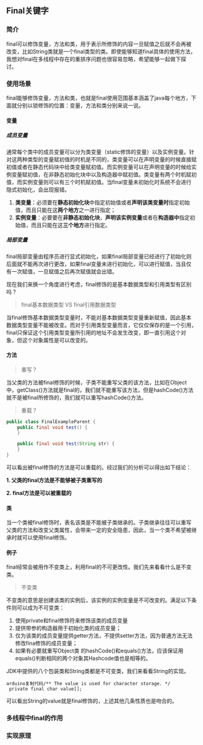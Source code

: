 ## Final关键字

### 简介
final可以修饰变量，方法和类，用于表示所修饰的内容一旦赋值之后就不会再被改变，比如String类就是一个final类型的类。即使能够知道final具体的使用方法，我想对final在多线程中存在的重排序问题也很容易忽略，希望能够一起做下探讨。

### 使用场景
final能够修饰变量，方法和类，也就是final使用范围基本涵盖了java每个地方，下面就分别以锁修饰的位置：变量，方法和类分别来说一说。

#### 变量

##### 成员变量
通常每个类中的成员变量可以分为类变量（static修饰的变量）以及实例变量。针对这两种类型的变量赋初值的时机是不同的，类变量可以在声明变量的时候直接赋初值或者在静态代码块中给类变量赋初值。而实例变量可以在声明变量的时候给实例变量赋初值，在非静态初始化块中以及构造器中赋初值。类变量有两个时机赋初值，而实例变量则可以有三个时机赋初值。当final变量未初始化时系统不会进行隐式初始化，会出现报错。

1. **类变量**：必须要在**静态初始化块**中指定初始值或者**声明该类变量时**指定初始值，而且只能在这**两个地方**之一进行指定；
2. **实例变量**：必要要在**非静态初始化块**，**声明该实例变量**或者在**构造器中**指定初始值，而且只能在这**三个地方**进行指定。

##### 局部变量
final局部变量由程序员进行显式初始化，如果final局部变量已经进行了初始化则后面就不能再次进行更改，如果final变量未进行初始化，可以进行赋值，当且仅有一次赋值，一旦赋值之后再次赋值就会出错。

现在我们来换一个角度进行考虑，final修饰的是基本数据类型和引用类型有区别吗？

> final基本数据类型 VS final引用数据类型

当final修饰基本数据类型变量时，不能对基本数据类型变量重新赋值，因此基本数据类型变量不能被改变。而对于引用类型变量而言，它仅仅保存的是一个引用，final只保证这个引用类型变量所引用的地址不会发生改变，即一直引用这个对象，但这个对象属性是可以改变的。

#### 方法
>重写？

当父类的方法被final修饰的时候，子类不能重写父类的该方法，比如在Object中，getClass()方法就是final的，我们就不能重写该方法，但是hashCode()方法就不是被final所修饰的，我们就可以重写hashCode()方法。

>重载？

```java
public class FinalExampleParent {
    public final void test() {
    }

    public final void test(String str) {
    }
}
```

可以看出被final修饰的方法是可以重载的。经过我们的分析可以得出如下结论：

**1. 父类的final方法是不能够被子类重写的**

**2. final方法是可以被重载的**

#### 类
当一个类被final修饰时，表名该类是不能被子类继承的。子类继承往往可以重写父类的方法和改变父类属性，会带来一定的安全隐患，因此，当一个类不希望被继承时就可以使用final修饰。

#### 例子

final经常会被用作不变类上，利用final的不可更改性。我们先来看看什么是不变类。

> 不变类

不变类的意思是创建该类的实例后，该实例的实例变量是不可改变的。满足以下条件则可以成为不可变类：

1. 使用private和final修饰符来修饰该类的成员变量
2. 提供带参的构造器用于初始化类的成员变量；
3. 仅为该类的成员变量提供getter方法，不提供setter方法，因为普通方法无法修改fina修饰的成员变量；
4. 如果有必要就重写Object类 的hashCode()和equals()方法，应该保证用equals()判断相同的两个对象其Hashcode值也是相等的。

JDK中提供的八个包装类和String类都是不可变类，我们来看看String的实现。

```arduino
arduino复制代码/** The value is used for character storage. */
 private final char value[];
```

可以看出String的value就是final修饰的，上述其他几条性质也是吻合的。

### 多线程中final的作用


### 实现原理
